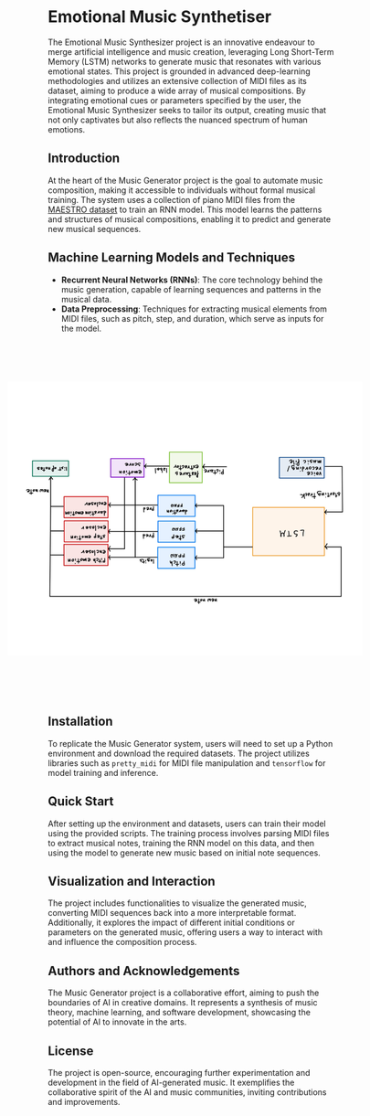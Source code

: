 # Emotional Music Synthetiser

The Emotional Music Synthesizer project is an innovative endeavour to merge artificial intelligence and music creation, leveraging Long Short-Term Memory (LSTM) networks to generate music that resonates with various emotional states. This project is grounded in advanced deep-learning methodologies and utilizes an extensive collection of MIDI files as its dataset, aiming to produce a wide array of musical compositions. By integrating emotional cues or parameters specified by the user, the Emotional Music Synthesizer seeks to tailor its output, creating music that not only captivates but also reflects the nuanced spectrum of human emotions.


## Introduction

At the heart of the Music Generator project is the goal to automate music composition, making it accessible to individuals without formal musical training. The system uses a collection of piano MIDI files from the [MAESTRO dataset](https://magenta.tensorflow.org/datasets/maestro) to train an RNN model. This model learns the patterns and structures of musical compositions, enabling it to predict and generate new musical sequences.

## Machine Learning Models and Techniques

- **Recurrent Neural Networks (RNNs)**: The core technology behind the music generation, capable of learning sequences and patterns in the musical data.
- **Data Preprocessing**: Techniques for extracting musical elements from MIDI files, such as pitch, step, and duration, which serve as inputs for the model.

<img src="model architecture.jpg" width="480px" style="transform:rotate(90deg)" />

## Installation

To replicate the Music Generator system, users will need to set up a Python environment and download the required datasets. The project utilizes libraries such as `pretty_midi` for MIDI file manipulation and `tensorflow` for model training and inference.

## Quick Start

After setting up the environment and datasets, users can train their model using the provided scripts. The training process involves parsing MIDI files to extract musical notes, training the RNN model on this data, and then using the model to generate new music based on initial note sequences.

## Visualization and Interaction

The project includes functionalities to visualize the generated music, converting MIDI sequences back into a more interpretable format. Additionally, it explores the impact of different initial conditions or parameters on the generated music, offering users a way to interact with and influence the composition process.

## Authors and Acknowledgements

The Music Generator project is a collaborative effort, aiming to push the boundaries of AI in creative domains. It represents a synthesis of music theory, machine learning, and software development, showcasing the potential of AI to innovate in the arts.

## License

The project is open-source, encouraging further experimentation and development in the field of AI-generated music. It exemplifies the collaborative spirit of the AI and music communities, inviting contributions and improvements.

